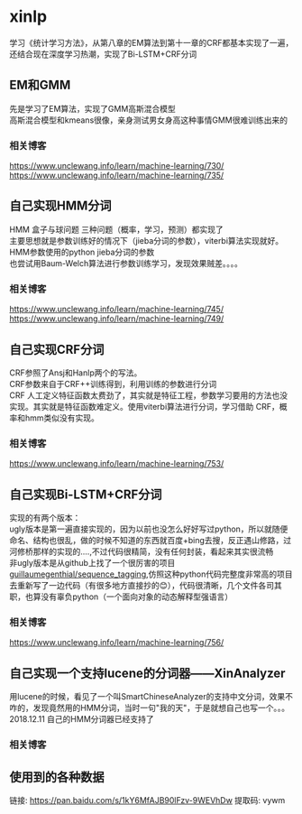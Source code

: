 # xinlp
学习《统计学习方法》，从第八章的EM算法到第十一章的CRF都基本实现了一遍，还结合现在深度学习热潮，实现了Bi-LSTM+CRF分词

## EM和GMM
先是学习了EM算法，实现了GMM高斯混合模型 \
高斯混合模型和kmeans很像，亲身测试男女身高这种事情GMM很难训练出来的 

### 相关博客
https://www.unclewang.info/learn/machine-learning/730/ \
https://www.unclewang.info/learn/machine-learning/735/


## 自己实现HMM分词
HMM 盒子与球问题 三种问题（概率，学习，预测）都实现了 \
主要思想就是参数训练好的情况下（jieba分词的参数），viterbi算法实现就好。 \
HMM参数使用的python jieba分词的参数 \
也尝试用Baum-Welch算法进行参数训练学习，发现效果贼差。。。。
### 相关博客
https://www.unclewang.info/learn/machine-learning/745/ \
https://www.unclewang.info/learn/machine-learning/749/

## 自己实现CRF分词
CRF参照了Ansj和Hanlp两个的写法。 \
CRF参数来自于CRF++训练得到，利用训练的参数进行分词 \
CRF 人工定义特征函数太费劲了，其实就是特征工程，参数学习要用的方法也没实现。其实就是特征函数难定义。使用viterbi算法进行分词，学习借助
CRF，概率和hmm类似没有实现。
### 相关博客
https://www.unclewang.info/learn/machine-learning/753/

## 自己实现Bi-LSTM+CRF分词
实现的有两个版本： \
ugly版本是第一遍直接实现的，因为以前也没怎么好好写过python，所以就随便命名、结构也很乱，做的时候不知道的东西就百度+bing去搜，反正遇山修路，过河修桥那样的实现的....,不过代码很精简，没有任何封装，看起来其实很流畅 \
非ugly版本是从github上找了一个很厉害的项目[guillaumegenthial/sequence_tagging](https://github.com/guillaumegenthial/sequence_tagging),仿照这种python代码完整度非常高的项目去重新写了一边代码（有很多地方直接抄的😊），代码很清晰，几个文件各司其职，也算没有辜负python（一个面向对象的动态解释型强语言）

### 相关博客
https://www.unclewang.info/learn/machine-learning/756/

## 自己实现一个支持lucene的分词器——XinAnalyzer
用lucene的时候，看见了一个叫SmartChineseAnalyzer的支持中文分词，效果不咋的，发现竟然用的HMM分词，当时一句"我的天"，于是就想自己也写一个。。。 \
2018.12.11   自己的HMM分词器已经支持了
### 相关博客
## 使用到的各种数据
链接: https://pan.baidu.com/s/1kY6MfAJB90lFzv-9WEVhDw 提取码: vywm 